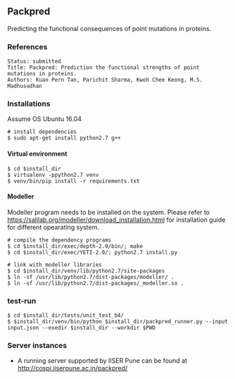 ## Packpred
Predicting the functional consequences of point mutations in proteins.

### References
```
Status: submitted
Title: Packpred: Prediction the functional strengths of point mutations in proteins.
Authors: Kuan Pern Tan, Parichit Sharma, Kwoh Chee Keong, M.S. Madhusudhan
```

### Installations
Assume OS Ubuntu 16.04
```
# install dependencies
$ sudo apt-get install python2.7 g++
```

#### Virtual environment
```
$ cd $install_dir
$ virtualenv -ppython2.7 venv
$ venv/bin/pip install -r requirements.txt
```

#### Modeller
Modeller program needs to be installed on the system. Please refer to https://salilab.org/modeller/download_installation.html for installation guide for different opearating system.

```
# compile the dependency programs
$ cd $install_dir/exec/depth-2.0/bin/; make
$ cd $install_dir/exec/YETI-2.0/; python2.7 install.py

# link with modeller libraries
$ cd $install_dir/venv/lib/python2.7/site-packages
$ ln -sf /usr/lib/python2.7/dist-packages/modeller/ .
$ ln -sf /usr/lib/python2.7/dist-packages/_modeller.so .
```

### test-run
```
$ cd $install_dir/tests/unit_test_b4/
$ $install_dir/venv/bin/python $install_dir/packpred_runner.py --input input.json --exedir $install_dir --workdir $PWD
```

### Server instances
 - A running server supported by IISER Pune can be found at http://cospi.iiserpune.ac.in/packpred/
